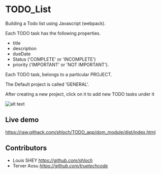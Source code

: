# TODO_List

Building a Todo list using Javascript (webpack).

Each TODO task has the following properties.

- title
- description
- dueDate
- Status ('COMPLETE' or 'INCOMPLETE')
- priority ('IMPORTANT' or 'NOT IMPORTANT').

Each TODO task, belongs to a particular PROJECT.

The Default project is called 'GENERAL'.

After creating a new project, click on it to add new TODO tasks under it

![alt text](https://github.com/shloch/TODO_app/blob/dom_module/dist/asset/restaurant_screenshot.png)

## Live demo

https://raw.githack.com/shloch/TODO_app/dom_module/dist/index.html

## Contributors

- Louis SHEY _https://github.com/shloch_
- Terver Aosu _https://github.com/truetechcode_
